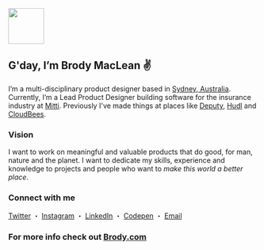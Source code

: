 <img src="https://raw.githubusercontent.com/brody/brody.com/master/src/static/memoji.png" height="72">

## G'day, I’m Brody MacLean ✌️ 

I’m a multi-disciplinary product designer based in [Sydney, Australia](https://time.is/Sydney). Currently, I’m a Lead Product Designer building software for the insurance industry at [Mitti](https://www.mitti.com.au/). Previously I've made things at places like [Deputy](https://www.deputy.com/), [Hudl](https://www.hudl.com/) and [CloudBees](https://www.cloudbees.com/).

### Vision

I want to work on meaningful and valuable products that do good, for man, nature and the planet. I want to dedicate my skills, experience and knowledge to projects and people who want to _make this world a better place_.

### Connect with me

[Twitter](https://twitter.com/BrodyMaclean) ・ 
[Instagram](https://instagram.com/Brody) ・ 
[LinkedIn](https://www.linkedin.com/in/BrodyMaclean/) ・ 
[Codepen](https://codepen.io/Brody) ・ 
<a href="mailto:hello@brody.com?Subject=G'day Brody!" target="_blank">Email</a>

### For more info check out [Brody.com](http://brody.com)

<!--
**brody/brody** is a ✨ _special_ ✨ repository because its `README.md` (this file) appears on your GitHub profile.

Here are some ideas to get you started:

- 🔭 I’m currently working on ...
- 🌱 I’m currently learning ...
- 👯 I’m looking to collaborate on ...
- 🤔 I’m looking for help with ...
- 💬 Ask me about ...
- 📫 How to reach me: ...
- 😄 Pronouns: ...
- ⚡ Fun fact: ...
-->
